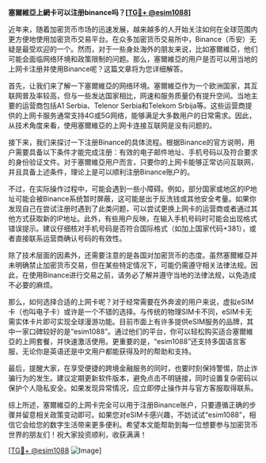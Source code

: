 **塞爾維亞上網卡可以注册binance吗？[[TG💪+ @esim1088](https://t.me/s/esim1088)]**

近年来，随着加密货币市场的迅速发展，越来越多的人开始关注如何在全球范围内更方便地使用加密货币交易平台。在众多加密货币交易所中，Binance（币安）无疑是最受欢迎的一个。然而，对于一些身处海外的朋友来说，比如塞爾維亞，他们可能会面临网络环境和政策限制的问题。那么，塞爾維亞的用户是否可以用当地的上网卡注册并使用Binance呢？这篇文章将为您详细解答。

首先，让我们来了解一下塞爾維亞的网络环境。塞爾維亞作为一个欧洲国家，其互联网普及率较高，但与一些发达国家相比，网速和服务质量仍有提升空间。当地主要的运营商包括A1 Serbia、Telenor Serbia和Telekom Srbija等。这些运营商提供的上网卡服务通常支持4G或5G网络，能够满足大多数用户的日常需求。因此，从技术角度来看，使用塞爾維亞的上网卡连接互联网是没有问题的。

接下来，我们来探讨一下注册Binance的具体流程。根据Binance的官方说明，用户需要具备以下条件才能完成注册：有效的电子邮件地址、手机号码以及符合要求的身份验证文件。对于塞爾維亞用户而言，只要你的上网卡能够正常访问互联网，并且具备上述条件，理论上是可以顺利注册Binance账户的。

不过，在实际操作过程中，可能会遇到一些小障碍。例如，部分国家或地区的IP地址可能会被Binance系统暂时屏蔽，这可能是出于反洗钱或其他安全考量。如果你发现自己在尝试注册时遇到了此类问题，可以尝试更换上网卡的运营商或者通过其他方式获取新的IP地址。此外，有些用户反映，在输入手机号码时可能会出现格式错误提示。建议仔细核对手机号码是否符合国际格式（如加上国家代码+381），或者直接联系运营商确认号码的有效性。

除了技术层面的因素外，还需要注意的是各国对加密货币的态度。虽然塞爾維亞并未明确禁止加密货币交易，但在某些特定情况下，可能仍需遵守相关法律法规。因此，在使用Binance进行交易之前，请务必了解并遵守当地的法律法规，以免造成不必要的麻烦。

那么，如何选择合适的上网卡呢？对于经常需要在外奔波的用户来说，虚拟eSIM卡（也叫电子卡）或许是一个不错的选择。与传统的物理SIM卡不同，eSIM卡无需实体卡片即可实现全球漫游功能。目前市面上有许多提供eSIM服务的品牌，其中一家口碑较好的是“esim1088”。通过他们的平台，你可以轻松购买适合塞爾維亞的上网套餐，并快速激活使用。更重要的是，“esim1088”还支持多国语言客服，无论你是英语还是中文用户都能获得及时的帮助和支持。

最后，提醒大家，在享受便捷的跨境金融服务的同时，也要时刻保持警惕，防止诈骗行为的发生。建议定期更新软件版本，避免点击不明链接，同时设置复杂密码以保护个人隐私安全。如果发现异常情况，应立即停止操作并与官方客服取得联系。

综上所述，塞爾維亞的上网卡完全可以用于注册Binance账户，只要遵循正确的步骤并留意相关政策变动即可。如果您对eSIM卡感兴趣，不妨试试“esim1088”，相信它会给您的数字生活带来更多便利。希望本文能帮助到每一位想要参与加密货币世界的朋友们！祝大家投资顺利，收获满满！

[[TG💪+ @esim1088](https://t.me/s/esim1088) ![Image](https://i.postimg.cc/4NQfJmqS/Snipaste-2025-05-13-00-14-12.png)]